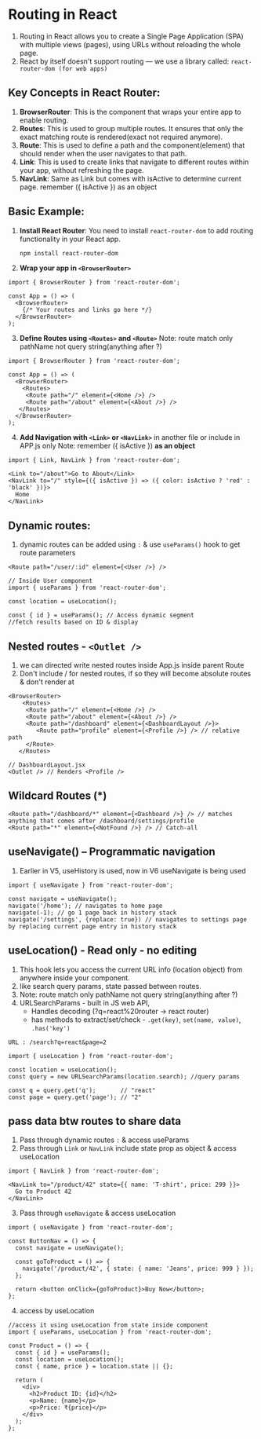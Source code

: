 # Routing in React
1. Routing in React allows you to create a Single Page Application (SPA) with multiple views (pages), using URLs without reloading the whole page.
2. React by itself doesn't support routing — we use a library called:
   `react-router-dom (for web apps)`

## Key Concepts in React Router:
1. **BrowserRouter**: This is the component that wraps your entire app to enable routing.
2. **Routes**: This is used to group multiple routes. It ensures that only the exact matching route is rendered(exact not required anymore).
3. **Route**: This is used to define a path and the component(element) that should render when the user navigates to that path.
4. **Link**: This is used to create links that navigate to different routes within your app, without refreshing the page.
5. **NavLink**: Same as Link but comes with isActive to determine current page. remember ({ isActive }) as an object

## Basic Example:
1. **Install React Router**:
   You need to install `react-router-dom` to add routing functionality in your React app.
   ```bash
   npm install react-router-dom
   ```
2. **Wrap your app in `<BrowserRouter>`**
```JS
import { BrowserRouter } from 'react-router-dom';

const App = () => (
  <BrowserRouter>
    {/* Your routes and links go here */}
  </BrowserRouter>
);
```
3. **Define Routes using `<Routes>` and `<Route>`**
Note: route match only pathName not query string(anything after ?)
```JS
import { BrowserRouter } from 'react-router-dom';

const App = () => (
  <BrowserRouter>
    <Routes>
     <Route path="/" element={<Home />} />
     <Route path="/about" element={<About />} />
   </Routes>
  </BrowserRouter>
);
```

4. **Add Navigation with `<Link>` or `<NavLink>`** in another file or include in APP.js only
Note: remember ({ isActive }) **as an object**
```JS
import { Link, NavLink } from 'react-router-dom';

<Link to="/about">Go to About</Link>
<NavLink to="/" style={({ isActive }) => ({ color: isActive ? 'red' : 'black' })}>
  Home
</NavLink>
```

## Dynamic routes:
1. dynamic routes can be added using `:` & use `useParams()` hook to get route parameters
```JS
<Route path="/user/:id" element={<User />} />

// Inside User component
import { useParams } from 'react-router-dom';

const location = useLocation();

const { id } = useParams(); // Access dynamic segment
//fetch results based on ID & display
```

## Nested routes - `<Outlet />`
1. we can directed write nested routes inside App.js inside parent Route
2. Don't include / for nested routes, if so they will become absolute routes & don't render at <Outlet />
```JS
<BrowserRouter>
    <Routes>
     <Route path="/" element={<Home />} />
     <Route path="/about" element={<About />} />
     <Route path="/dashboard" element={<DashboardLayout />}>
        <Route path="profile" element={<Profile />} /> // relative path
     </Route>
   </Routes>

// DashboardLayout.jsx
<Outlet /> // Renders <Profile />
```

## Wildcard Routes (*)
```JS
<Route path="/dashboard/*" element={<Dashboard />} /> // matches anything that comes after /dashboard/settings/profile
<Route path="*" element={<NotFound />} /> // Catch-all
```

## useNavigate() – Programmatic navigation
1. Earlier in V5, useHistory is used, now in V6 useNavigate is being used
```JS
import { useNavigate } from 'react-router-dom';

const navigate = useNavigate();
navigate('/home'); // navigates to home page
navigate(-1); // go 1 page back in history stack
navigate('/settings', {replace: true}) // navigates to settings page by replacing current page entry in history stack
```

## useLocation() - Read only - no editing
1. This hook lets you access the current URL info (location object) from anywhere inside your component.
2. like search query params, state passed between routes.
3. Note: route match only pathName not query string(anything after ?)
4. URLSearchParams - built in JS web API,
   - Handles decoding (?q=react%20router → react router)
   - has methods to extract/set/check - `.get(key)`, `set(name, value)`, `.has('key')` 

`URL : /search?q=react&page=2`
```JS
import { useLocation } from 'react-router-dom';

const location = useLocation();
const query = new URLSearchParams(location.search); //query params

const q = query.get('q');       // "react"
const page = query.get('page'); // "2"
```

## pass data btw routes to share data
1. Pass through dynamic routes `:` & access useParams
2. Pass through `Link` or `NavLink` include state prop as object & access useLocation
```JS
import { NavLink } from 'react-router-dom';

<NavLink to="/product/42" state={{ name: 'T-shirt', price: 299 }}>
  Go to Product 42
</NavLink>
```
3. Pass through `useNavigate` & access useLocation
```JS
import { useNavigate } from 'react-router-dom';

const ButtonNav = () => {
  const navigate = useNavigate();

  const goToProduct = () => {
    navigate('/product/42', { state: { name: 'Jeans', price: 999 } });
  };

  return <button onClick={goToProduct}>Buy Now</button>;
};
```
4. access by useLocation
```JS
//access it using useLocation from state inside component
import { useParams, useLocation } from 'react-router-dom';

const Product = () => {
  const { id } = useParams();
  const location = useLocation();
  const { name, price } = location.state || {};

  return (
    <div>
      <h2>Product ID: {id}</h2>
      <p>Name: {name}</p>
      <p>Price: ₹{price}</p>
    </div>
  );
};
```
